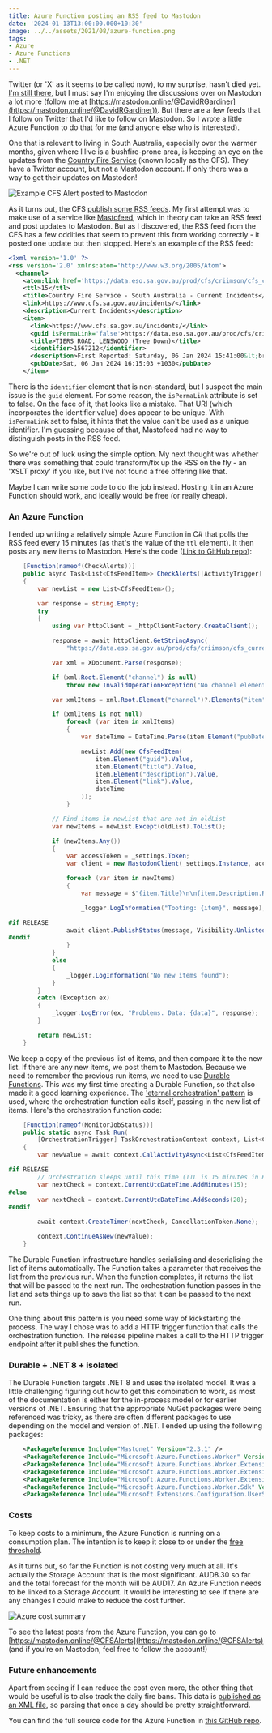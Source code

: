```yaml
---
title: Azure Function posting an RSS feed to Mastodon
date: '2024-01-13T13:00:00.000+10:30'
image: ../../assets/2021/08/azure-function.png
tags:
- Azure
- Azure Functions
- .NET
---
```


Twitter (or 'X' as it seems to be called now), to my surprise, hasn't died yet. [I'm still there](https://twitter.com/DavidRGardiner), but I must say I'm enjoying the discussions over on Mastodon a lot more (follow me at [https://mastodon.online/@DavidRGardiner](https://mastodon.online/@DavidRGardiner)). But there are a few feeds that I follow on Twitter that I'd like to follow on Mastodon. So I wrote a little Azure Function to do that for me (and anyone else who is interested).

One that is relevant to living in South Australia, especially over the warmer months, given where I live is a bushfire-prone area, is keeping an eye on the updates from the [Country Fire Service](https://cfs.sa.gov.au/home/) (known locally as the CFS). They have a Twitter account, but not a Mastodon account. If only there was a way to get their updates on Mastodon!

![Example CFS Alert posted to Mastodon](../../assets/2024/01/cfs-alert.png)

As it turns out, the CFS [publish some RSS feeds](https://cfs.sa.gov.au/warnings-restrictions/warnings/rss-feeds/). My first attempt was to make use of a service like [Mastofeed](https://mastofeed.org), which in theory can take an RSS feed and post updates to Mastodon. But as I discovered, the RSS feed from the CFS has a few oddities that seem to prevent this from working correctly - it posted one update but then stopped. Here's an example of the RSS feed:

```xml
<?xml version='1.0' ?>
<rss version='2.0' xmlns:atom='http://www.w3.org/2005/Atom'>
  <channel>
    <atom:link href='https://data.eso.sa.gov.au/prod/cfs/criimson/cfs_current_incidents.xml' rel='self' type='application/rss+xml' />
    <ttl>15</ttl>
    <title>Country Fire Service - South Australia - Current Incidents</title>
    <link>https://www.cfs.sa.gov.au/incidents/</link>
    <description>Current Incidents</description>
    <item>
      <link>https://www.cfs.sa.gov.au/incidents/</link>
      <guid isPermaLink='false'>https://data.eso.sa.gov.au/prod/cfs/criimson/1567212.</guid>
      <title>TIERS ROAD, LENSWOOD (Tree Down)</title>
      <identifier>1567212</identifier>
      <description>First Reported: Saturday, 06 Jan 2024 15:41:00&lt;br&gt;Status: GOING&lt;br&gt;Region: 1</description>
      <pubDate>Sat, 06 Jan 2024 16:15:03 +1030</pubDate>
    </item>
```

There is the `identifier` element that is non-standard, but I suspect the main issue is the `guid` element. For some reason, the `isPermaLink` attribute is set to false. On the face of it, that looks like a mistake. That URI (which incorporates the identifier value) does appear to be unique. With `isPermaLink` set to false, it hints that the value can't be used as a unique identifier. I'm guessing because of that, Mastofeed had no way to distinguish posts in the RSS feed.

So we're out of luck using the simple option. My next thought was whether there was something that could transform/fix up the RSS on the fly - an 'XSLT proxy' if you like, but I've not found a free offering like that. 

Maybe I can write some code to do the job instead. Hosting it in an Azure Function should work, and ideally would be free (or really cheap).

### An Azure Function

I ended up writing a relatively simple Azure Function in C# that polls the RSS feed every 15 minutes (as that's the value of the `ttl` element). It then posts any new items to Mastodon. Here's the code ([Link to GitHub repo](https://github.com/flcdrg/cfsalerts-mastodon/blob/be9f1ddde2e121e047d9d6ed45a141263d05db58/src/CfsAlerts/CfsFunction.cs)):

```csharp
    [Function(nameof(CheckAlerts))]
    public async Task<List<CfsFeedItem>> CheckAlerts([ActivityTrigger] List<CfsFeedItem> oldList)
    {
        var newList = new List<CfsFeedItem>();

        var response = string.Empty;
        try
        {
            using var httpClient = _httpClientFactory.CreateClient();

            response = await httpClient.GetStringAsync(
                "https://data.eso.sa.gov.au/prod/cfs/criimson/cfs_current_incidents.xml");

            var xml = XDocument.Parse(response);

            if (xml.Root.Element("channel") is null)
                throw new InvalidOperationException("No channel element found in feed");

            var xmlItems = xml.Root.Element("channel")?.Elements("item").ToList();

            if (xmlItems is not null)
                foreach (var item in xmlItems)
                {
                    var dateTime = DateTime.Parse(item.Element("pubDate").Value);

                    newList.Add(new CfsFeedItem(
                        item.Element("guid").Value,
                        item.Element("title").Value,
                        item.Element("description").Value,
                        item.Element("link").Value,
                        dateTime
                    ));
                }

            // Find items in newList that are not in oldList
            var newItems = newList.Except(oldList).ToList();

            if (newItems.Any())
            {
                var accessToken = _settings.Token;
                var client = new MastodonClient(_settings.Instance, accessToken);

                foreach (var item in newItems)
                {
                    var message = $"{item.Title}\n\n{item.Description.Replace("<br>", "\n")}\n{item.Link}";

                    _logger.LogInformation("Tooting: {item}", message);

#if RELEASE
                await client.PublishStatus(message, Visibility.Unlisted);
#endif
                }
            }
            else
            {
                _logger.LogInformation("No new items found");
            }
        }
        catch (Exception ex)
        {
            _logger.LogError(ex, "Problems. Data: {data}", response);
        }

        return newList;
    }
```

We keep a copy of the previous list of items, and then compare it to the new list. If there are any new items, we post them to Mastodon. Because we need to remember the previous run items, we need to use [Durable Functions](https://docs.microsoft.com/en-us/azure/azure-functions/durable/durable-functions-overview?tabs=csharp). This was my first time creating a Durable Function, so that also made it a good learning experience. The ['eternal orchestration' pattern](https://learn.microsoft.com/en-us/azure/azure-functions/durable/durable-functions-eternal-orchestrations?WT.mc_id=DOP-MVP-5001655) is used, where the orchestration function calls itself, passing in the new list of items. Here's the orchestration function code:

```csharp
    [Function(nameof(MonitorJobStatus))]
    public static async Task Run(
        [OrchestrationTrigger] TaskOrchestrationContext context, List<CfsFeedItem> lastValue)
    {
        var newValue = await context.CallActivityAsync<List<CfsFeedItem>>(nameof(CfsFunction.CheckAlerts), lastValue);

#if RELEASE
        // Orchestration sleeps until this time (TTL is 15 minutes in RSS)
        var nextCheck = context.CurrentUtcDateTime.AddMinutes(15);
#else
        var nextCheck = context.CurrentUtcDateTime.AddSeconds(20);
#endif

        await context.CreateTimer(nextCheck, CancellationToken.None);

        context.ContinueAsNew(newValue);
    }
```

The Durable Function infrastructure handles serialising and deserialising the list of items automatically. The Function takes a parameter that receives the list from the previous run. When the function completes, it returns the list that will be passed to the next run. The orchestration function passes in the list and sets things up to save the list so that it can be passed to the next run.

One thing about this pattern is you need some way of kickstarting the process. The way I chose was to add a HTTP trigger function that calls the orchestration function. The release pipeline makes a call to the HTTP trigger endpoint after it publishes the function.

### Durable + .NET 8 + isolated

The Durable Function targets .NET 8 and uses the isolated model. It was a little challenging figuring out how to get this combination to work, as most of the documentation is either for the in-process model or for earlier versions of .NET. Ensuring that the appropriate NuGet packages were being referenced was tricky, as there are often different packages to use depending on the model and version of .NET. I ended up using the following packages:

```xml
    <PackageReference Include="Mastonet" Version="2.3.1" />
    <PackageReference Include="Microsoft.Azure.Functions.Worker" Version="1.20.0" />
    <PackageReference Include="Microsoft.Azure.Functions.Worker.Extensions.DurableTask" Version="1.1.0" />
    <PackageReference Include="Microsoft.Azure.Functions.Worker.Extensions.Http" Version="3.1.0" />
    <PackageReference Include="Microsoft.Azure.Functions.Worker.Extensions.Timer" Version="4.3.0" />
    <PackageReference Include="Microsoft.Azure.Functions.Worker.Sdk" Version="1.16.4" />
    <PackageReference Include="Microsoft.Extensions.Configuration.UserSecrets" Version="8.0.0" />

```

### Costs

To keep costs to a minimum, the Azure Function is running on a consumption plan. The intention is to keep it close to or under the [free threshold](https://azure.microsoft.com/en-au/pricing/details/functions/).

As it turns out, so far the Function is not costing very much at all. It's actually the Storage Account that is the most significant. AUD8.30 so far and the total forecast for the month will be AUD17. An Azure Function needs to be linked to a Storage Account. It would be interesting to see if there are any changes I could make to reduce the cost further.

![Azure cost summary](../../assets/2024/01/cfs-azure-costs.png)

To see the latest posts from the Azure Function, you can go to [https://mastodon.online/@CFSAlerts](https://mastodon.online/@CFSAlerts) (and if you're on Mastodon, feel free to follow the account!)

### Future enhancements

Apart from seeing if I can reduce the cost even more, the other thing that would be useful is to also track the daily fire bans. This data is [published as an XML file](https://data.eso.sa.gov.au/prod/cfs/criimson/fireDangerRating.xml), so parsing that once a day should be pretty straightforward.

You can find the full source code for the Azure Function in [this GitHub repo](https://github.com/flcdrg/cfsalerts-mastodon/).
